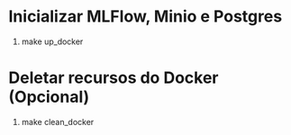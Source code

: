 
# Inicializar MLFlow, Minio e Postgres
1. make up_docker

# Deletar recursos do Docker (Opcional)
1. make clean_docker

